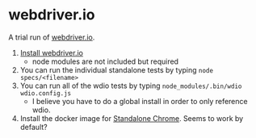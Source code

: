 # webdriver.io

A trial run of [webdriver.io](http://webdriver.io/).

1. [Install webdriver.io](http://webdriver.io/guide/getstarted/install.html)
    - node modules are not included but required
2. You can run the individual standalone tests by typing `node specs/<filename>`
3. You can run all of the wdio tests by typing `node_modules/.bin/wdio wdio.config.js`
    - I believe you have to do a global install in order to only reference wdio.
4. Install the docker image for [Standalone Chrome](https://github.com/SeleniumHQ/docker-selenium). Seems to work by default?
